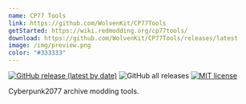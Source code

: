 ```yaml
---
name: CP77 Tools
link: https://github.com/WolvenKit/CP77Tools
getStarted: https://wiki.redmodding.org/cp77tools/
download: https://github.com/WolvenKit/CP77Tools/releases/latest
image: /img/preview.png
color: "#333333"
---
```

[![GitHub release (latest by date)](https://img.shields.io/github/v/release/rfuzzo/cp77tools?include_prereleases)](https://github.com/rfuzzo/cp77tools/releases)
![GitHub all releases](https://img.shields.io/github/downloads/rfuzzo/cp77tools/total)
[![MIT license](https://img.shields.io/badge/License-MIT-blue.svg)](https://lbesson.mit-license.org/)

Cyberpunk2077 archive modding tools.
